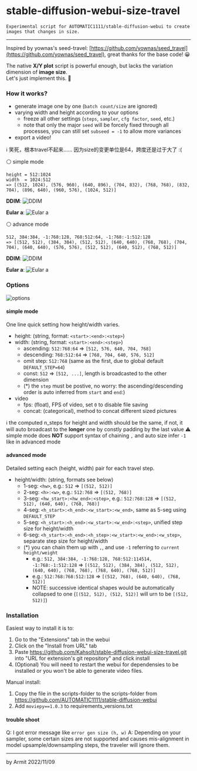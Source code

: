 # stable-diffusion-webui-size-travel

    Experimental script for AUTOMATIC1111/stable-diffusion-webui to create images that changes in size.

----

Inspired by yownas's seed-travel: [https://github.com/yownas/seed_travel](https://github.com/yownas/seed_travel), great thanks for the base code! 😀

The native **X/Y plot** script is powerful enough, but lacks the variation dimension of **image size**.  
Let's just implement this. 🙂  

### How it works?

- generate image one by one (`batch count/size` are ignored)
- varying width and height according to your options
  - freeze all other settings (`steps`, `sampler`, `cfg factor`, `seed`, etc.)
  - note that only the major `seed` will be forcely fixed through all processes, you can still set `subseed = -1` to allow more variances
- export a video!

ℹ 笑死，根本travel不起来…… 因为size的变更单位是64，跨度还是过于大了 :(

⚪ simple mode

```
height = 512:1024
width  = 1024:512
=> [(512, 1024), (576, 960), (640, 896), (704, 832), (768, 768), (832, 704), (896, 640), (960, 576), (1024, 512)]
```

**DDIM**: 
![DDIM](img/ddim_simple.png)

**Eular a**: 
![Eular a](img/eular_a_simple.png)

⚪ advance mode

```
512, 384:384, -1:768:128, 768:512:64, -1:768:-1:512:128
=> [(512, 512), (384, 384), (512, 512), (640, 640), (768, 768), (704, 704), (640, 640), (576, 576), (512, 512), (640, 512), (768, 512)]
```

**DDIM**: 
![DDIM](img/ddim_advance.png)

**Eular a**: 
![Eular a](img/eular_a_advance.png)


### Options

![options](img/options.png)

#### simple mode

One line quick setting how height/width varies.

- height: (string, format: `<start>:<end>:<step>`)
- width: (string, format: `<start>:<end>:<step>`)
  - ascending:  `512:768:64` => `[512, 576, 640, 704, 768]`
  - descending: `768:512:64` => `[768, 704, 640, 576, 512]`
  - omit step:  `512:768`    (same as the first, due to global default `DEFAULT_STEP=64`)
  - const:      `512`        => `[512, ...]`, length is broadcasted to the other dimension 
  - (*) the `step` must be postive, no worry: the ascending/descending order is auto inferred from `start` and `end`:)
- video
  - fps: (float), FPS of video, set `0` to disable file saving
  - concat: (categorical), method to concat different sized pictures

ℹ the computed n_steps for height and width should be the same, if not, it will auto broadcast to the **longer** one by constly padding by the last value
⚠ simple mode does **NOT** support syntax of chaining `,` and auto size infer `-1` like in advanced mode

#### advanced mode

Detailed setting each (height, width) pair for each travel step.

- height/width: (string, formats see below)
  - 1-seg: `<hw>`,    e.g.: `512`     => `[(512, 512)]`
  - 2-seg: `<h>:<w>`, e.g.: `512:768` => `[(512, 768)]`
  - 3-seg: `<hw_start>:<hw_end>:<step>`, e.g.: `512:768:128` => `[(512, 512), (640, 640), (768, 768)]`
  - 4-seg: `<h_start>:<h_end>:<w_start>:<w_end>`, same as 5-seg using `DEFAULT_STEP`
  - 5-seg: `<h_start>:<h_end>:<w_start>:<w_end>:<step>`, unified step size for height/width
  - 6-seg: `<h_start>:<h_end>:<h_step>:<w_start>:<w_end>:<w_step>`, separate step size for height/width
  - (*) you can chain them up with `,`, and use `-1` referring to `current height/weight`
    - e.g.: `512, 384:384, -1:768:128, 768:512:114514, -1:768:-1:512:128` => `[(512, 512), (384, 384), (512, 512), (640, 640), (768, 768), (768, 640), (768, 512)]`
    - e.g.: `512:768:768:512:128` => `[(512, 768), (640, 640), (768, 512)]`
    - NOTE: successive identical shapes would be automatically collapsed to one (`[(512, 512), (512, 512)]` will urn to be `[(512, 512)]`)


### Installation

Easiest way to install it is to:
1. Go to the "Extensions" tab in the webui
2. Click on the "Install from URL" tab
3. Paste https://github.com/Kahsolt/stable-diffusion-webui-size-travel.git into "URL for extension's git repository" and click install
4. (Optional) You will need to restart the webui for dependensies to be installed or you won't be able to generate video files.

Manual install:
1. Copy the file in the scripts-folder to the scripts-folder from https://github.com/AUTOMATIC1111/stable-diffusion-webui
2. Add `moviepy==1.0.3` to requirements_versions.txt


#### trouble shoot

Q: I got error message like `error gen size (h, w)`
A: Depending on your sampler, some certain sizes are not supported and causes mis-alignment in model upsample/downsampling steps, the traveler will ignore them.

----

by Armit
2022/11/09 
